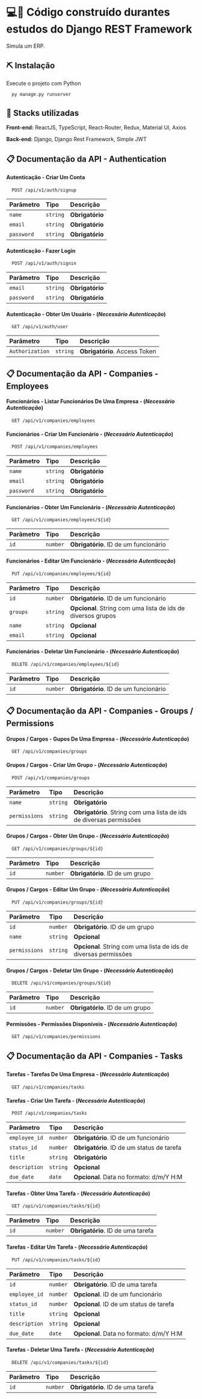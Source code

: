 # 💻📱 Código construído durantes estudos do Django REST Framework

Simula um ERP.


## ⛏️ Instalação

Execute o projeto com Python

```bash
  py manage.py runserver
```
    
## 💎 Stacks utilizadas

**Front-end:** ReactJS, TypeScript, React-Router, Redux, Material UI, Axios

**Back-end:** Django, Django Rest Framework, Simple JWT


## 📋 Documentação da API - Authentication

#### Autenticação - Criar Um Conta

```http
  POST /api/v1/auth/signup
```

| Parâmetro   | Tipo       | Descrição                           |
| :---------- | :--------- | :---------------------------------- |
| `name` | `string` | **Obrigatório** |
| `email` | `string` | **Obrigatório** |
| `password` | `string` | **Obrigatório** |

#### Autenticação - Fazer Login

```http
  POST /api/v1/auth/signin
```

| Parâmetro   | Tipo       | Descrição                           |
| :---------- | :--------- | :---------------------------------- |
| `email` | `string` | **Obrigatório** |
| `password` | `string` | **Obrigatório** |

#### Autenticação - Obter Um Usuário - (_Necessário Autenticação_)

```http
  GET /api/v1/auth/user
```

| Parâmetro   | Tipo       | Descrição                           |
| :---------- | :--------- | :---------------------------------- |
| `Authorization` | `string` | **Obrigatório**. Access Token |


## 📋 Documentação da API - Companies - Employees

#### Funcionários - Listar Funcionários De  Uma Empresa - (_Necessário Autenticação_)

```http
  GET /api/v1/companies/employees
```

#### Funcionários - Criar Um Funcionário - (_Necessário Autenticação_)

```http
  POST /api/v1/companies/employees
```

| Parâmetro   | Tipo       | Descrição                           |
| :---------- | :--------- | :---------------------------------- |
| `name` | `string` | **Obrigatório** |
| `email` | `string` | **Obrigatório** |
| `password` | `string` | **Obrigatório** |

#### Funcionários - Obter Um Funcionário - (_Necessário Autenticação_)

```http
  GET /api/v1/companies/employees/${id}
```

| Parâmetro   | Tipo       | Descrição                           |
| :---------- | :--------- | :---------------------------------- |
| `id` | `number` | **Obrigatório**. ID de um funcionário |

#### Funcionários - Editar Um Funcionário - (_Necessário Autenticação_)

```http
  PUT /api/v1/companies/employees/${id}
```

| Parâmetro   | Tipo       | Descrição                           |
| :---------- | :--------- | :---------------------------------- |
| `id` | `number` | **Obrigatório**. ID de um funcionário |
| `groups` | `string` | **Opcional**. String com uma lista de ids de diversos grupos |
| `name` | `string` | **Opcional** |
| `email` | `string` | **Opcional** |

#### Funcionários - Deletar Um Funcionário - (_Necessário Autenticação_)

```http
  DELETE /api/v1/companies/employees/${id}
```

| Parâmetro   | Tipo       | Descrição                           |
| :---------- | :--------- | :---------------------------------- |
| `id` | `number` | **Obrigatório**. ID de um funcionário |

## 📋 Documentação da API - Companies - Groups / Permissions

#### Grupos / Cargos - Gupos De Uma Empresa - (_Necessário Autenticação_)

```http
  GET /api/v1/companies/groups
```

#### Grupos / Cargos - Criar Um Grupo - (_Necessário Autenticação_)

```http
  POST /api/v1/companies/groups
```

| Parâmetro   | Tipo       | Descrição                           |
| :---------- | :--------- | :---------------------------------- | 
| `name` | `string` | **Obrigatório** | 
| `permissions` | `string` | **Obrigatório**. String com uma lista de ids de diversas permissões |

#### Grupos / Cargos -  Obter Um Grupo - (_Necessário Autenticação_)

```http
  GET /api/v1/companies/groups/${id}
```

| Parâmetro   | Tipo       | Descrição                           |
| :---------- | :--------- | :---------------------------------- | 
| `id` | `number` | **Obrigatório**. ID de um grupo |

#### Grupos / Cargos - Editar Um Grupo - (_Necessário Autenticação_)

```http
  PUT /api/v1/companies/groups/${id}
```

| Parâmetro   | Tipo       | Descrição                           |
| :---------- | :--------- | :---------------------------------- |
| `id` | `number` | **Obrigatório**. ID de um grupo |
| `name` | `string` | **Opcional** | 
| `permissions` | `string` | **Opcional**. String com uma lista de ids de diversas permissões |

#### Grupos / Cargos - Deletar Um Grupo - (_Necessário Autenticação_)

```http
  DELETE /api/v1/companies/groups/${id}
```

| Parâmetro   | Tipo       | Descrição                           |
| :---------- | :--------- | :---------------------------------- |
| `id` | `number` | **Obrigatório**. ID de um grupo |

#### Permissões - Permissões Disponíveis - (_Necessário Autenticação_)

```http
  GET /api/v1/companies/permissions
```

## 📋 Documentação da API - Companies - Tasks

#### Tarefas - Tarefas De Uma Empresa - (_Necessário Autenticação_)

```http
  GET /api/v1/companies/tasks
```

#### Tarefas - Criar Um Tarefa - (_Necessário Autenticação_)

```http
  POST /api/v1/companies/tasks
```

| Parâmetro   | Tipo       | Descrição                           |
| :---------- | :--------- | :---------------------------------- | 
| `employee_id` | `number` | **Obrigatório**. ID de um funcionário | 
| `status_id` | `number` | **Obrigatório**. ID de um status de tarefa |
| `title` | `string` | **Obrigatório** |
| `description` | `string` | **Opcional** |
| `due_date` | `date` | **Opcional**. Data no formato: d/m/Y H:M |

#### Tarefas - Obter Uma Tarefa - (_Necessário Autenticação_)

```http
  GET /api/v1/companies/tasks/${id}
```

| Parâmetro   | Tipo       | Descrição                           |
| :---------- | :--------- | :---------------------------------- |
| `id` | `number` | **Obrigatório**. ID de uma tarefa |

#### Tarefas - Editar Um Tarefa - (_Necessário Autenticação_)

```http
  PUT /api/v1/companies/tasks/${id}
```

| Parâmetro   | Tipo       | Descrição                           |
| :---------- | :--------- | :---------------------------------- |
| `id` | `number` | **Obrigatório**. ID de uma tarefa |
| `employee_id` | `number` | **Opcional**. ID de um funcionário | 
| `status_id` | `number` | **Opcional**. ID de um status de tarefa |
| `title` | `string` | **Opcional** |
| `description` | `string` | **Opcional** |
| `due_date` | `date` | **Opcional**. Data no formato: d/m/Y H:M |

#### Tarefas - Deletar Uma Tarefa - (_Necessário Autenticação_)

```http
  DELETE /api/v1/companies/tasks/${id}
```

| Parâmetro   | Tipo       | Descrição                           |
| :---------- | :--------- | :---------------------------------- |
| `id` | `number` | **Obrigatório**. ID de uma tarefa |